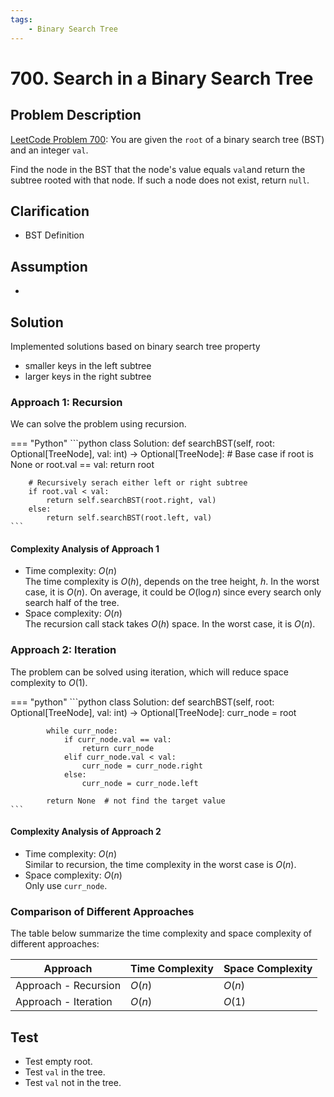 ```yaml
---
tags:
    - Binary Search Tree
---
```


# 700. Search in a Binary Search Tree

## Problem Description

[LeetCode Problem 700](https://leetcode.com/problems/search-in-a-binary-search-tree/description/):
You are given the `root` of a binary search tree (BST) and an integer `val`.

Find the node in the BST that the node's value equals `val`and return the subtree rooted
with that node. If such a node does not exist, return `null`.

## Clarification

- BST Definition

## Assumption

-

## Solution

Implemented solutions based on binary search tree property

- smaller keys in the left subtree
- larger keys in the right subtree

### Approach 1: Recursion

We can solve the problem using recursion.

=== "Python"
    ```python
    class Solution:
    def searchBST(self, root: Optional[TreeNode], val: int) -> Optional[TreeNode]:
        # Base case
        if root is None or root.val == val:
            return root

        # Recursively serach either left or right subtree
        if root.val < val:
            return self.searchBST(root.right, val)
        else:
            return self.searchBST(root.left, val)
    ```

#### Complexity Analysis of Approach 1

- Time complexity: $O(n)$  
  The time complexity is $O(h)$, depends on the tree height, $h$. In the worst case, it
  is $O(n)$. On average, it could be $O(\log n)$ since every search only search half of
  the tree.
- Space complexity: $O(n)$  
  The recursion call stack takes $O(h)$ space. In the worst case, it is $O(n)$.

### Approach 2: Iteration

The problem can be solved using iteration, which will reduce space complexity to $O(1)$.

=== "python"
    ```python
    class Solution:
        def searchBST(self, root: Optional[TreeNode], val: int) -> Optional[TreeNode]:
            curr_node = root

            while curr_node:
                if curr_node.val == val:
                    return curr_node
                elif curr_node.val < val:
                    curr_node = curr_node.right
                else:
                    curr_node = curr_node.left

            return None  # not find the target value
    ```

#### Complexity Analysis of Approach 2

- Time complexity: $O(n)$  
  Similar to recursion, the time complexity in the worst case is $O(n)$.
- Space complexity: $O(n)$  
  Only use `curr_node`.

### Comparison of Different Approaches

The table below summarize the time complexity and space complexity of different
approaches:

Approach   | Time Complexity | Space Complexity
-----------|-----------------|-----------------
Approach - Recursion | $O(n)$          | $O(n)$
Approach - Iteration | $O(n)$          | $O(1)$

## Test

- Test empty root.
- Test `val` in the tree.
- Test `val` not in the tree.
